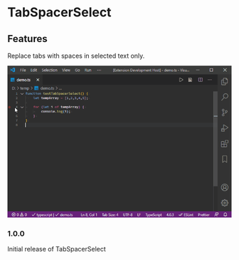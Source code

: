 # TabSpacerSelect

## Features

Replace tabs with spaces in selected text only.

![demo](https://github.com/dlindhurst/tabspacerselect/raw/main/images/demo.gif)

### 1.0.0

Initial release of TabSpacerSelect

